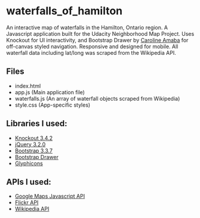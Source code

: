 # waterfalls_of_hamilton
An interactive map of waterfalls in the Hamilton, Ontario region. A Javascript application built for the Udacity Neighborhood Map Project. Uses Knockout for UI interactivity, and Bootstrap Drawer by [Caroline Amaba](https://github.com/clineamb) for off-canvas styled navigation. Responsive and designed for mobile. All waterfall data including lat/long was scraped from the Wikipedia API.

## Files
* index.html
* app.js (Main application file)
* waterfalls.js (An array of waterfall objects scraped from Wikipedia)
* style.css (App-specific styles)

## Libraries I used:
* [Knockout 3.4.2](http://knockoutjs.com/)
* [jQuery 3.2.0](https://jquery.org/)
* [Bootstrap 3.3.7](http://getbootstrap.com/)
* [Bootstrap Drawer](http://carolineamaba.com/bootstrap-drawer/)
* [Glyphicons](http://glyphicons.com/)

## APIs I used:
* [Google Maps Javascript API](https://developers.google.com/maps/documentation/javascript/)
* [Flickr API](https://www.flickr.com/services/api/)
* [Wikipedia API](https://www.mediawiki.org/wiki/API:Main_page)
